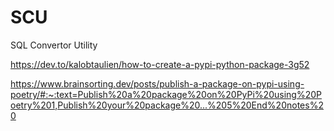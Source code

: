 # SCU
SQL Convertor Utility

https://dev.to/kalobtaulien/how-to-create-a-pypi-python-package-3g52


https://www.brainsorting.dev/posts/publish-a-package-on-pypi-using-poetry/#:~:text=Publish%20a%20package%20on%20PyPi%20using%20Poetry%201,Publish%20your%20package%20...%205%20End%20notes%20


